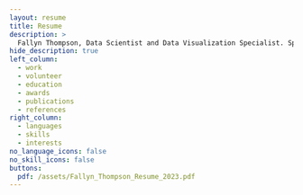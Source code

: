 ```yaml
---
layout: resume
title: Resume
description: >
  Fallyn Thompson, Data Scientist and Data Visualization Specialist. Specialties: SQL, Python (timeseries, market basket measures analysis, Plotly), Tableau, Infographics and Dashboards. Areas of Interest: anomaly detection, behavioural economics, cross-cultural studies, women and children’s healthcare, global healthcare.
hide_description: true
left_column:
  - work
  - volunteer
  - education
  - awards
  - publications
  - references
right_column:
  - languages
  - skills
  - interests
no_language_icons: false
no_skill_icons: false
buttons:
  pdf: /assets/Fallyn_Thompson_Resume_2023.pdf
---
```

